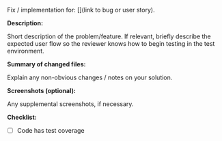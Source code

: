 Fix / implementation for: [](link to bug or user story).

**Description:** 

Short description of the problem/feature. If relevant, briefly describe the expected user flow so the reviewer knows how to begin testing in the test environment. 

**Summary of changed files:** 

Explain any non-obvious changes / notes on your solution. 

**Screenshots (optional):** 

Any supplemental screenshots, if necessary. 

**Checklist:**
- [ ] Code has test coverage
